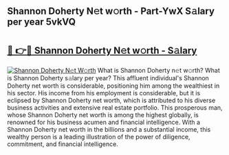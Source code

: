 ## Shannon Doherty N𝚎t w𝚘rth - Part-YwX S𝚊lary per year 5vkVQ

# <h2><a href="http://gc37zw1.nevu.top/?p=Shannon+Doherty">🔗 👉🔴 Shannon Doherty N𝚎t w𝚘rth - S𝚊lary</a></h2>

[![Shannon Doherty N𝚎t W𝚘rth](https://i.imgur.com/Oavwk0R.jpeg)](http://gc37zw1.nevu.top/?p=Shannon+Doherty)
What is Shannon Doherty n𝚎t w𝚘rth? What is Shannon Doherty s𝚊lary per year?
This affluent individual's Shannon Doherty net worth is considerable, positioning him among the wealthiest in his sector. His income from his employment is considerable, but it is eclipsed by Shannon Doherty net worth, which is attributed to his diverse business activities and extensive real estate portfolio. This prosperous man, whose Shannon Doherty net worth is among the highest globally, is renowned for his business acumen and financial intelligence. With a Shannon Doherty net worth in the billions and a substantial income, this wealthy person is a leading illustration of the power of diligence, commitment, and financial intelligence.
